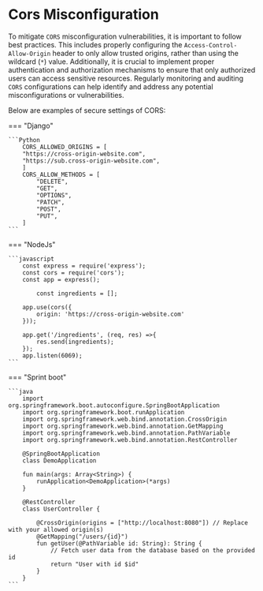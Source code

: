 
# Cors Misconfiguration

To mitigate `CORS` misconfiguration vulnerabilities, it is important to follow best practices. This includes properly configuring the `Access-Control-Allow-Origin` header to only allow trusted origins, rather than using the wildcard (`*`) value. Additionally, it is crucial to implement proper authentication and authorization mechanisms to ensure that only authorized users can access sensitive resources. Regularly monitoring and auditing `CORS` configurations can help identify and address any potential misconfigurations or vulnerabilities.

Below are examples of secure settings of CORS:

=== "Django"

    ```Python
        CORS_ALLOWED_ORIGINS = [
        "https://cross-origin-website.com",
        "https://sub.cross-origin-website.com",
        ]
        CORS_ALLOW_METHODS = [
            "DELETE",
            "GET",
            "OPTIONS",
            "PATCH",
            "POST",
            "PUT",
        ]
    ```

=== "NodeJs"

    ```javascript
        const express = require('express');
        const cors = require('cors');
        const app = express();

            const ingredients = [];

        app.use(cors({
            origin: 'https://cross-origin-website.com'
        }));

        app.get('/ingredients', (req, res) =>{
            res.send(ingredients);
        });
        app.listen(6069);
    ```


=== "Sprint boot"

    ```java
        import org.springframework.boot.autoconfigure.SpringBootApplication
        import org.springframework.boot.runApplication
        import org.springframework.web.bind.annotation.CrossOrigin
        import org.springframework.web.bind.annotation.GetMapping
        import org.springframework.web.bind.annotation.PathVariable
        import org.springframework.web.bind.annotation.RestController
        
        @SpringBootApplication
        class DemoApplication
        
        fun main(args: Array<String>) {
            runApplication<DemoApplication>(*args)
        }
        
        @RestController
        class UserController {
        
            @CrossOrigin(origins = ["http://localhost:8080"]) // Replace with your allowed origin(s)
            @GetMapping("/users/{id}")
            fun getUser(@PathVariable id: String): String {
                // Fetch user data from the database based on the provided id
                return "User with id $id"
            }
        }
    ```
